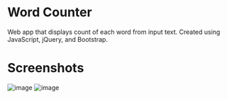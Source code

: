 # Word Counter
Web app that displays count of each word from input text. Created using JavaScript, jQuery, and Bootstrap.

# Screenshots
![image](https://user-images.githubusercontent.com/55269050/209895219-5b82e6e7-314e-4b5e-9ddf-2950af16c339.png)
![image](https://user-images.githubusercontent.com/55269050/209895237-f2b40ba2-bfb5-4805-bf21-97fcb3778a14.png)
